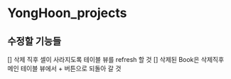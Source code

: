 # YongHoon_projects
## 수정할 기능들
[] 삭제 직후 셀이 사라지도록 테이블 뷰를 refresh 할 것
[] 삭제된 Book은 삭제직후 메인 테이블 뷰에서 + 버튼으로 되돌아 갈 것
